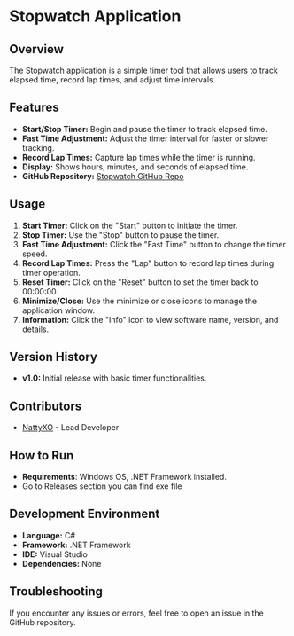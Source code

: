 # Stopwatch Application

## Overview

The Stopwatch application is a simple timer tool that allows users to track elapsed time, record lap times, and adjust time intervals.

## Features

- **Start/Stop Timer:** Begin and pause the timer to track elapsed time.
- **Fast Time Adjustment:** Adjust the timer interval for faster or slower tracking.
- **Record Lap Times:** Capture lap times while the timer is running.
- **Display:** Shows hours, minutes, and seconds of elapsed time.
- **GitHub Repository:** [Stopwatch GitHub Repo](https://github.com/NattyXO/Stopwatch)

## Usage

1. **Start Timer:** Click on the "Start" button to initiate the timer.
2. **Stop Timer:** Use the "Stop" button to pause the timer.
3. **Fast Time Adjustment:** Click the "Fast Time" button to change the timer speed.
4. **Record Lap Times:** Press the "Lap" button to record lap times during timer operation.
5. **Reset Timer:** Click on the "Reset" button to set the timer back to 00:00:00.
6. **Minimize/Close:** Use the minimize or close icons to manage the application window.
7. **Information:** Click the "Info" icon to view software name, version, and details.

## Version History

- **v1.0:** Initial release with basic timer functionalities.

## Contributors

- [NattyXO](https://github.com/NattyXO) - Lead Developer

## How to Run

- **Requirements**: Windows OS, .NET Framework installed.
- Go to Releases section you can find exe file

## Development Environment
- **Language:** C#
- **Framework:** .NET Framework
- **IDE:** Visual Studio
- **Dependencies:** None

## Troubleshooting

If you encounter any issues or errors, feel free to open an issue in the GitHub repository.
